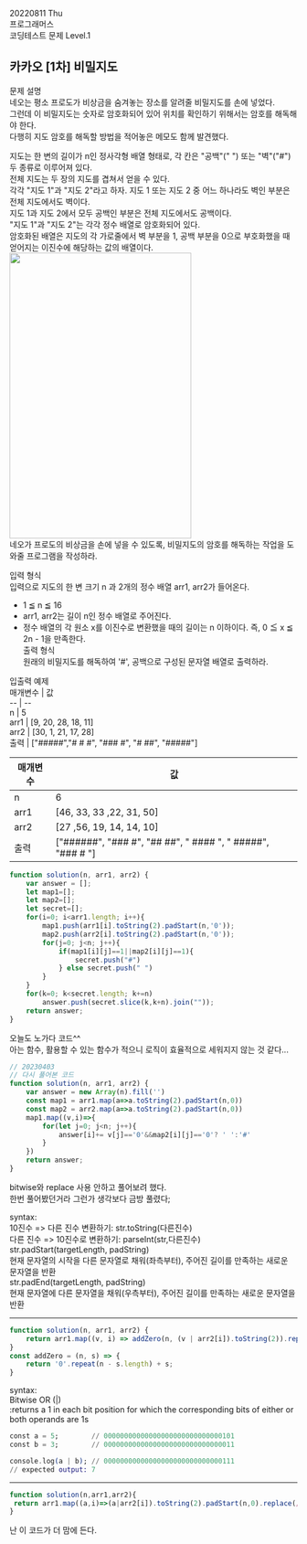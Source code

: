 20220811 Thu   
프로그래머스   
코딩테스트 문제 Level.1

카카오 [1차] 비밀지도   
---
문제 설명   
네오는 평소 프로도가 비상금을 숨겨놓는 장소를 알려줄 비밀지도를 손에 넣었다.   
그런데 이 비밀지도는 숫자로 암호화되어 있어 위치를 확인하기 위해서는 암호를 해독해야 한다.   
다행히 지도 암호를 해독할 방법을 적어놓은 메모도 함께 발견했다.  

지도는 한 변의 길이가 n인 정사각형 배열 형태로, 각 칸은 "공백"(" ") 또는 "벽"("#") 두 종류로 이루어져 있다.  
전체 지도는 두 장의 지도를 겹쳐서 얻을 수 있다.   
각각 "지도 1"과 "지도 2"라고 하자. 지도 1 또는 지도 2 중 어느 하나라도 벽인 부분은 전체 지도에서도 벽이다.   
지도 1과 지도 2에서 모두 공백인 부분은 전체 지도에서도 공백이다.  
"지도 1"과 "지도 2"는 각각 정수 배열로 암호화되어 있다.  
암호화된 배열은 지도의 각 가로줄에서 벽 부분을 1, 공백 부분을 0으로 부호화했을 때 얻어지는 이진수에 해당하는 값의 배열이다.  
<img src="http://t1.kakaocdn.net/welcome2018/secret8.png" width="318px" height="500px"></img>   
네오가 프로도의 비상금을 손에 넣을 수 있도록, 비밀지도의 암호를 해독하는 작업을 도와줄 프로그램을 작성하라.   

입력 형식   
입력으로 지도의 한 변 크기 n 과 2개의 정수 배열 arr1, arr2가 들어온다.   
- 1 ≦ n ≦ 16
- arr1, arr2는 길이 n인 정수 배열로 주어진다.
- 정수 배열의 각 원소 x를 이진수로 변환했을 때의 길이는 n 이하이다. 즉, 0 ≦ x ≦ 2n - 1을 만족한다.   
출력 형식   
원래의 비밀지도를 해독하여 '#', 공백으로 구성된 문자열 배열로 출력하라.   

입출력 예제   
매개변수 |	값   
-- | --   
n	| 5   
arr1	| [9, 20, 28, 18, 11]   
arr2	| [30, 1, 21, 17, 28]   
출력	| ["#####","# # #", "### #", "# ##", "#####"]   

매개변수 |	값   
-- | --   
n	| 6   
arr1	| [46, 33, 33 ,22, 31, 50]   
arr2	| [27 ,56, 19, 14, 14, 10]   
출력 |	["######", "### #", "## ##", " #### ", " #####", "### # "]   

```jsx
function solution(n, arr1, arr2) {
    var answer = [];
    let map1=[];
    let map2=[];
    let secret=[];
    for(i=0; i<arr1.length; i++){
        map1.push(arr1[i].toString(2).padStart(n,'0'));
        map2.push(arr2[i].toString(2).padStart(n,'0'));
        for(j=0; j<n; j++){
            if(map1[i][j]==1||map2[i][j]==1){
                secret.push("#")
            } else secret.push(" ")
        }
    }
    for(k=0; k<secret.length; k+=n) 
        answer.push(secret.slice(k,k+n).join(""));
    return answer;
}
```
오늘도 노가다 코드^^   
아는 함수, 활용할 수 있는 함수가 적으니 로직이 효율적으로 세워지지 않는 것 같다...

```jsx
// 20230403
// 다시 풀어본 코드
function solution(n, arr1, arr2) {
    var answer = new Array(n).fill('')
    const map1 = arr1.map(a=>a.toString(2).padStart(n,0))
    const map2 = arr2.map(a=>a.toString(2).padStart(n,0))
    map1.map((v,i)=>{
        for(let j=0; j<n; j++){
            answer[i]+= v[j]=='0'&&map2[i][j]=='0'? ' ':'#'
        }
    })
    return answer;
}
```
bitwise와 replace 사용 안하고 풀어보려 했다.  
한번 풀어봤던거라 그런가 생각보다 금방 풀렸다;  

syntax:   
10진수 => 다른 진수 변환하기: str.toString(다른진수)   
다른 진수 => 10진수로 변환하기: parseInt(str,다른진수)   
str.padStart(targetLength, padString)   
현재 문자열의 시작을 다른 문자열로 채워(좌측부터), 주어진 길이를 만족하는 새로운 문자열을 반환   
str.padEnd(targetLength, padString)   
현재 문자열에 다른 문자열을 채워(우측부터), 주어진 길이를 만족하는 새로운 문자열을 반환   


***
```jsx
function solution(n, arr1, arr2) {
    return arr1.map((v, i) => addZero(n, (v | arr2[i]).toString(2)).replace(/1|0/g, a => +a ? '#' : ' '));
}
const addZero = (n, s) => {
    return '0'.repeat(n - s.length) + s;
}
```
syntax:   
Bitwise OR (|)   
:returns a 1 in each bit position for which the corresponding bits of either or both operands are 1s
```ex
const a = 5;        // 00000000000000000000000000000101
const b = 3;        // 00000000000000000000000000000011

console.log(a | b); // 00000000000000000000000000000111
// expected output: 7
```
***
```jsx
function solution(n,arr1,arr2){
 return arr1.map((a,i)=>(a|arr2[i]).toString(2).padStart(n,0).replace(/0/g,' ').replace(/1/g,'#'))
}
```
난 이 코드가 더 맘에 든다.

